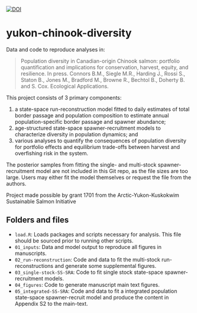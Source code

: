 [![DOI](https://zenodo.org/badge/346238990.svg)](https://zenodo.org/badge/latestdoi/346238990)

# yukon-chinook-diversity
Data and code to reproduce analyses in:
> Population diversity in Canadian-origin Chinook salmon: portfolio quantification and implications for conservation, harvest, equity, and resilience. In press. Connors B.M., Siegle M.R., Harding J., Rossi S., Staton B., Jones M., Bradford M., Browne R., Bechtol B., Doherty B. and S. Cox. Ecological Applications.

This project consists of 3 primary components: 
1. a state-space run-reconstruction model fitted to daily estimates of total border passage and population composition to estimate annual population-specific border passage and spawner abundance; 
2. age-structured state-space spawner-recruitment models to characterize diversity in population dynamics; and 
3. various analyses to quantify the consequences of population diversity for portfolio effects and equilibrium trade-offs between harvest and overfishing risk in the system.

The posterior samples from fitting the single- and multi-stock spawner-recruitment model are not included in this Git repo, as the file sizes are too large. Users may either fit the model themselves or request the file from the authors.

Project made possible by grant 1701 from the Arctic-Yukon-Kuskokwim Sustainable Salmon Initiative

## Folders and files
- `load.R`: Loads packages and scripts necessary for analysis. This file should be sourced prior to running other scripts.
- `01_inputs`: Data and model output to reproduce all figures in manuscripts.
- `02_run-reconstruction`: Code and data to fit the multi-stock run-reconstructions and generate some supplemental figures.
- `03_single-stock-SS-SRA`: Code to fit single stock state-space spawner-recruitment models. 
- `04_figures`: Code to generate manuscript main text figures. 
- `05_integrated-SS-SRA`: Code and data to fit a integrated population state-space spawner-recruit model and produce the content in Appendix S2 to the main-text.


